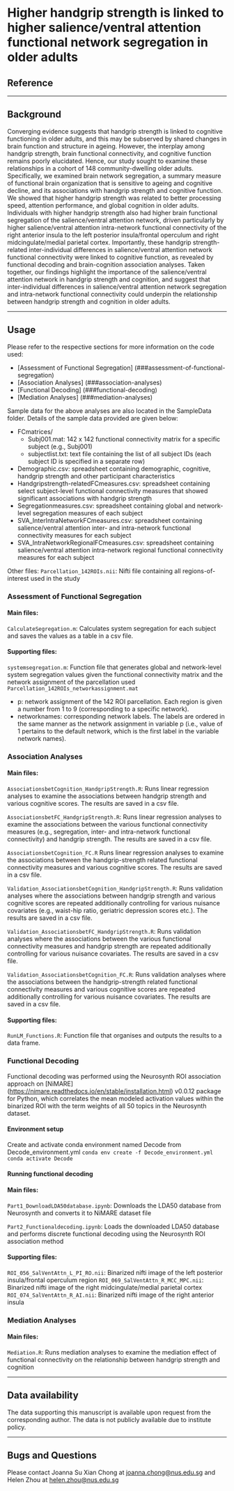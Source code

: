 # Higher handgrip strength is linked to higher salience/ventral attention functional network segregation in older adults

## Reference



----
## Background

Converging evidence suggests that handgrip strength is linked to cognitive functioning in older adults, and this may be subserved by shared changes in brain function and structure in ageing. However, the interplay among handgrip strength, brain functional connectivity, and cognitive function remains poorly elucidated. Hence, our study sought to examine these relationships in a cohort of 148 community-dwelling older adults. Specifically, we examined brain network segregation, a summary measure of functional brain organization that is sensitive to ageing and cognitive decline, and its associations with handgrip strength and cognitive function. We showed that higher handgrip strength was related to better processing speed, attention performance, and global cognition in older adults. Individuals with higher handgrip strength also had higher brain functional segregation of the salience/ventral attention network, driven particularly by higher salience/ventral attention intra-network functional connectivity of the right anterior insula to the left posterior insula/frontal operculum and right midcingulate/medial parietal cortex. Importantly, these handgrip strength-related inter-individual differences in salience/ventral attention network functional connectivity were linked to cognitive function, as revealed by functional decoding and brain-cognition association analyses. Taken together, our findings highlight the importance of the salience/ventral attention network in handgrip strength and cognition, and suggest that inter-individual differences in salience/ventral attention network segregation and intra-network functional connectivity could underpin the relationship between handgrip strength and cognition in older adults.


----

## Usage

Please refer to the respective sections for more information on the code used:
* [Assessment of Functional Segregation] (###assessment-of-functional-segregation)
* [Association Analyses] (###association-analyses)
* [Functional Decoding] (###functional-decoding)
* [Mediation Analyses] (###mediation-analyses)

Sample data for the above analyses are also located in the SampleData folder. Details of the sample data provided are given below:
* FCmatrices/
	* Subj001.mat: 142 x 142 functional connectivity matrix for a specific subject (e.g., Subj001)
	* subjectlist.txt: text file containing the list of all subject IDs (each subject ID is specified in a separate row)
* Demographic.csv: spreadsheet containing demographic, cognitive, handgrip strength and other participant characteristics
* Handgripstrength-relatedFCmeasures.csv: spreadsheet containing select subject-level functional connectivity measures that showed significant associations with handgrip strength
* Segregationmeasures.csv: spreadsheet containing global and network-level segregation measures of each subject
* SVA_InterIntraNetworkFCmeasures.csv: spreadsheet containing salience/ventral attention inter- and intra-network functional connectivity measures for each subject
* SVA_IntraNetworkRegionalFCmeasures.csv: spreadsheet containing salience/ventral attention intra-network regional functional connectivity measures for each subject

Other files:
`Parcellation_142ROIs.nii`: Nifti file containing all regions-of-interest used in the study

### Assessment of Functional Segregation

#### Main files:

`CalculateSegregation.m`: Calculates system segregation for each subject and saves the values as a table in a csv file.

#### Supporting files:

`systemsegregation.m`: Function file that generates global and network-level system segregation values given the functional connectivity matrix and the network assignment of the parcellation used
`Parcellation_142ROIs_networkassignment.mat`
* p: network assignment of the 142 ROI parcellation. Each region is given a number from 1 to 9 (corresponding to a specific network).
* networknames: corresponding network labels. The labels are ordered in the same manner as the network assignment in variable p (i.e., value of 1 pertains to the default network, which is the first label in the variable network names).

### Association Analyses

#### Main files:

`AssociationsbetCognition_HandgripStrength.R`: Runs linear regression analyses to examine the associations between handgrip strength and various cognitive scores. The results are saved in a csv file.

`AssociationsbetFC_HandgripStrength.R`: Runs linear regression analyses to examine the associations between the various functional connectivity measures (e.g., segregation, inter- and intra-network functional connectivity) and handgrip strength. The results are saved in a csv file.

`AssociationsbetCognition_FC.R` Runs linear regression analyses to examine the associations between the handgrip-strength related functional connectivity measures and various cognitive scores. The results are saved in a csv file.

`Validation_AssociationsbetCognition_HandgripStrength.R`: Runs validation analyses where the associations between handgrip strength and various cognitive scores are repeated additionally controlling for various nuisance covariates (e.g., waist-hip ratio, geriatric depression scores etc.). The results are saved in a csv file.

`Validation_AssociationsbetFC_HandgripStrength.R`: Runs validation analyses where the associations between the various functional connectivity measures and handgrip strength are repeated additionally controlling for various nuisance covariates. The results are saved in a csv file.

`Validation_AssociationsbetCognition_FC.R`: Runs validation analyses where the associations between the handgrip-strength related functional connectivity measures and various cognitive scores are repeated additionally controlling for various nuisance covariates. The results are saved in a csv file.

#### Supporting files:

`RunLM_Functions.R`: Function file that organises and outputs the results to a data frame.

### Functional Decoding

Functional decoding was performed using the Neurosynth ROI association approach on [NiMARE] (https://nimare.readthedocs.io/en/stable/installation.html) v0.0.12 package for Python, which correlates the mean modeled activation values within the binarized ROI with the term weights of all 50 topics in the Neurosynth dataset. 

#### Environment setup

Create and activate conda environment named Decode from Decode_environment.yml
`conda env create -f Decode_environment.yml`
`conda activate Decode`

#### Running functional decoding

#### Main files:

`Part1_DownloadLDA50database.ipynb`: Downloads the LDA50 database from Neurosynth and converts it to NiMARE dataset file

`Part2_Functionaldecoding.ipynb`: Loads the downloaded LDA50 database and performs discrete functional decoding using the Neurosynth ROI association method

#### Supporting files:

`ROI_056_SalVentAttn_L_PI_RO.nii`: Binarized nifti image of the left posterior insula/frontal operculum region
`ROI_069_SalVentAttn_R_MCC_MPC.nii`: Binarized nifti image of the right midcingulate/medial parietal cortex
`ROI_074_SalVentAttn_R_AI.nii`: Binarized nifti image of the right anterior insula

### Mediation Analyses

#### Main files: 

`Mediation.R`: Runs mediation analyses to examine the mediation effect of functional connectivity on the relationship between handgrip strength and cognition



----

## Data availability

The data supporting this manuscript is available upon request from the corresponding author. The data is not publicly available due to institute policy.


----

## Bugs and Questions

Please contact Joanna Su Xian Chong at joanna.chong@nus.edu.sg and Helen Zhou at helen.zhou@nus.edu.sg
